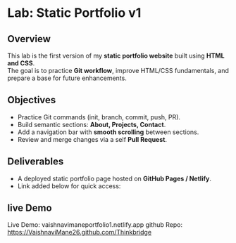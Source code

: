 # Lab: Static Portfolio v1

## Overview
This lab is the first version of my **static portfolio website** built using **HTML and CSS**.  
The goal is to practice **Git workflow**, improve HTML/CSS fundamentals, and prepare a base for future enhancements.

## Objectives
- Practice Git commands (init, branch, commit, push, PR).
- Build semantic sections: **About, Projects, Contact**.
- Add a navigation bar with **smooth scrolling** between sections.
- Review and merge changes via a self **Pull Request**.

## Deliverables
- A deployed static portfolio page hosted on **GitHub Pages / Netlify**.
- Link added below for quick access:

## live Demo

Live Demo:  vaishnavimaneportfolio1.netlify.app
github Repo: https://VaishnaviMane26.github.com/Thinkbridge

